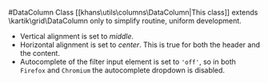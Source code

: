 #DataColumn Class
[[khans\utils\columns\DataColumn|This class]] extends \kartik\grid\DataColumn only to simplify routine, uniform development.
+ Vertical alignment is set to _middle_. 
+ Horizontal alignment is set to _center_.
This is true for both the header and the content. 
+ Autocomplete of the filter input element is set to `'off'`, so in both `Firefox` and `Chromium` the autocomplete dropdown is disabled.
